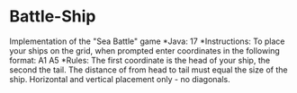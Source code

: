 # Battle-Ship
Implementation of the "Sea Battle" game
*Java: 17
*Instructions:
To place your ships on the grid, when prompted enter coordinates in
the following format: A1 A5
*Rules:
The first coordinate is the head of your ship, the second the tail.
The distance of from head to tail must equal the size of the ship.
Horizontal and vertical placement only - no diagonals.
